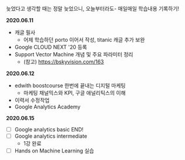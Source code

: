 
늦었다고 생각할 때는 정말 늦었으니, 오늘부터라도-
매일매일 학습내용 기록하기!


**2020.06.11** 

- 캐글 필사 
  - 어제 학습하던 porto 이어서 작성, titanic 캐글 추가 보완
- Google CLOUD NEXT '20 등록
- Support Vector Machine 개념 및 주요 파라미터 정리
  - (참고) https://bskyvision.com/163

**2020.06.12** 

- edwith boostcourse 한번에 끝내는 디지털 마케팅
  - 마케팅 채널믹스와 KPI, 구글 애널리틱스의 이해
- 이력서 수정작업
- Google Analytics Academy 

**2020.06.15**

- [ ] Google analytics basic END!
- [ ] Google analytics intermediate 
  - 1강 완료
- [ ] Hands on Machine Learning 실습
